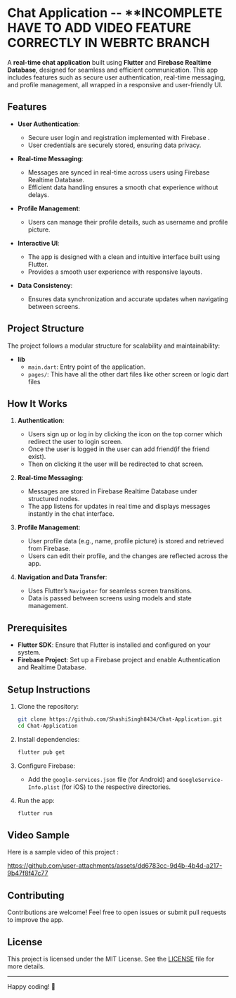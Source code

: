 # Chat Application -- **INCOMPLETE HAVE TO ADD VIDEO FEATURE CORRECTLY IN WEBRTC BRANCH

A **real-time chat application** built using **Flutter** and **Firebase Realtime Database**, designed for seamless and efficient communication. This app includes features such as secure user authentication, real-time messaging, and profile management, all wrapped in a responsive and user-friendly UI.

## Features

- **User Authentication**:
  - Secure user login and registration implemented with Firebase .
  - User credentials are securely stored, ensuring data privacy.

- **Real-time Messaging**:
  - Messages are synced in real-time across users using Firebase Realtime Database.
  - Efficient data handling ensures a smooth chat experience without delays.

- **Profile Management**:
  - Users can manage their profile details, such as username and profile picture.

- **Interactive UI**:
  - The app is designed with a clean and intuitive interface built using Flutter.
  - Provides a smooth user experience with responsive layouts.

- **Data Consistency**:
  - Ensures data synchronization and accurate updates when navigating between screens.

## Project Structure

The project follows a modular structure for scalability and maintainability:

- **lib**
  - `main.dart`: Entry point of the application.
  - `pages/`: This have all the other dart files like other screen or logic dart files

## How It Works

1. **Authentication**:
   - Users sign up or log in by clicking the icon on the top corner which redirect the user to login screen.
   - Once the user is logged in the user can add friend(if the friend exist).
   - Then on clicking it the user will be redirected to chat screen.

2. **Real-time Messaging**:
   - Messages are stored in Firebase Realtime Database under structured nodes.
   - The app listens for updates in real time and displays messages instantly in the chat interface.

3. **Profile Management**:
   - User profile data (e.g., name, profile picture) is stored and retrieved from Firebase.
   - Users can edit their profile, and the changes are reflected across the app.

4. **Navigation and Data Transfer**:
   - Uses Flutter’s `Navigator` for seamless screen transitions.
   - Data is passed between screens using models and state management.

## Prerequisites

- **Flutter SDK**: Ensure that Flutter is installed and configured on your system.
- **Firebase Project**: Set up a Firebase project and enable Authentication and Realtime Database.

## Setup Instructions

1. Clone the repository:
   ```bash
   git clone https://github.com/ShashiSingh8434/Chat-Application.git
   cd Chat-Application
   ```

2. Install dependencies:
   ```bash
   flutter pub get
   ```

3. Configure Firebase:
   - Add the `google-services.json` file (for Android) and `GoogleService-Info.plist` (for iOS) to the respective directories.

4. Run the app:
   ```bash
   flutter run
   ```

## Video Sample

Here is a sample video of this project :

https://github.com/user-attachments/assets/dd6783cc-9d4b-4b4d-a217-9b47f8f47c77

## Contributing

Contributions are welcome! Feel free to open issues or submit pull requests to improve the app.

## License

This project is licensed under the MIT License. See the [LICENSE](LICENSE) file for more details.

-----

Happy coding! 🚀


